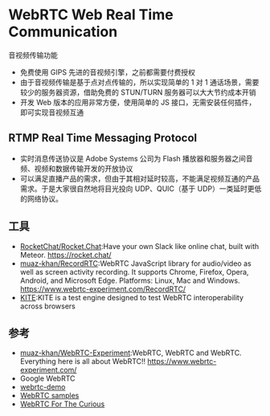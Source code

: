 # WebRTC Web Real Time Communication

音视频传输功能

* 免费使用 GIPS 先进的音视频引擎，之前都需要付费授权
* 由于音视频传输是基于点对点传输的，所以实现简单的 1 对 1 通话场景，需要较少的服务器资源，借助免费的 STUN/TURN 服务器可以大大节约成本开销
* 开发 Web 版本的应用非常方便，使用简单的 JS 接口，无需安装任何插件，即可实现音视频互通

## RTMP Real Time Messaging Protocol

* 实时消息传送协议是 Adobe Systems 公司为 Flash 播放器和服务器之间音频、视频和数据传输开发的开放协议
* 可以满足直播产品的需求，但由于其相对延时较高，不能满足视频互通的产品需求。于是大家很自然地将目光投向 UDP、QUIC（基于 UDP）一类延时更低的网络协议。

## 工具

* [RocketChat/Rocket.Chat](https://github.com/RocketChat/Rocket.Chat):Have your own Slack like online chat, built with Meteor. <https://rocket.chat/>
* [muaz-khan/RecordRTC](https://github.com/muaz-khan/RecordRTC):WebRTC JavaScript library for audio/video as well as screen activity recording. It supports Chrome, Firefox, Opera, Android, and Microsoft Edge. Platforms: Linux, Mac and Windows. <https://www.webrtc-experiment.com/RecordRTC/>
* [KITE](https://github.com/webrtc/KITE):KITE is a test engine designed to test WebRTC interoperability across browsers

## 参考

* [muaz-khan/WebRTC-Experiment](https://github.com/muaz-khan/WebRTC-Experiment):WebRTC, WebRTC and WebRTC. Everything here is all about WebRTC!! <https://www.webrtc-experiment.com/>
* Google WebRTC
* [webrtc-demo](https://nashaofu.github.io/webrtc-demo/)
* [WebRTC samples](https://webrtc.github.io/samples/)
* [WebRTC For The Curious](https://webrtcforthecurious.com/)
